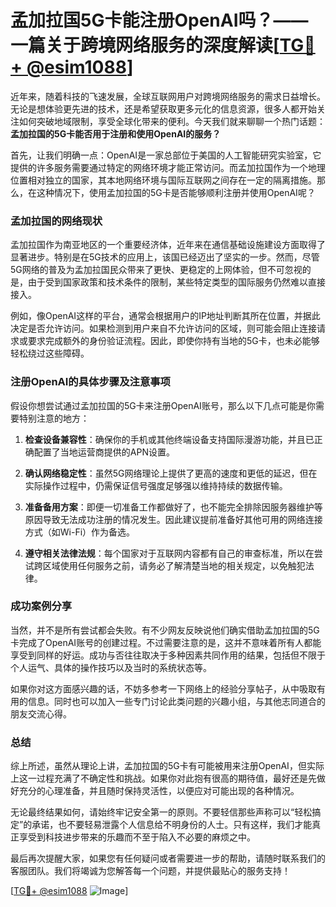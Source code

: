 # 孟加拉国5G卡能注册OpenAI吗？——一篇关于跨境网络服务的深度解读[[TG💪+ @esim1088](https://t.me/s/esim1088)]

近年来，随着科技的飞速发展，全球互联网用户对跨境网络服务的需求日益增长。无论是想体验更先进的技术，还是希望获取更多元化的信息资源，很多人都开始关注如何突破地域限制，享受全球化带来的便利。今天我们就来聊聊一个热门话题：**孟加拉国的5G卡能否用于注册和使用OpenAI的服务？**

首先，让我们明确一点：OpenAI是一家总部位于美国的人工智能研究实验室，它提供的许多服务需要通过特定的网络环境才能正常访问。而孟加拉国作为一个地理位置相对独立的国家，其本地网络环境与国际互联网之间存在一定的隔离措施。那么，在这种情况下，使用孟加拉国的5G卡是否能够顺利注册并使用OpenAI呢？

### 孟加拉国的网络现状

孟加拉国作为南亚地区的一个重要经济体，近年来在通信基础设施建设方面取得了显著进步。特别是在5G技术的应用上，该国已经迈出了坚实的一步。然而，尽管5G网络的普及为孟加拉国民众带来了更快、更稳定的上网体验，但不可忽视的是，由于受到国家政策和技术条件的限制，某些特定类型的国际服务仍然难以直接接入。

例如，像OpenAI这样的平台，通常会根据用户的IP地址判断其所在位置，并据此决定是否允许访问。如果检测到用户来自不允许访问的区域，则可能会阻止连接请求或要求完成额外的身份验证流程。因此，即使你持有当地的5G卡，也未必能够轻松绕过这些障碍。

### 注册OpenAI的具体步骤及注意事项

假设你想尝试通过孟加拉国的5G卡来注册OpenAI账号，那么以下几点可能是你需要特别注意的地方：

1. **检查设备兼容性**：确保你的手机或其他终端设备支持国际漫游功能，并且已正确配置了当地运营商提供的APN设置。
   
2. **确认网络稳定性**：虽然5G网络理论上提供了更高的速度和更低的延迟，但在实际操作过程中，仍需保证信号强度足够强以维持持续的数据传输。

3. **准备备用方案**：即便一切准备工作都做好了，也不能完全排除因服务器维护等原因导致无法成功注册的情况发生。因此建议提前准备好其他可用的网络连接方式（如Wi-Fi）作为备选。

4. **遵守相关法律法规**：每个国家对于互联网内容都有自己的审查标准，所以在尝试跨区域使用任何服务之前，请务必了解清楚当地的相关规定，以免触犯法律。

### 成功案例分享

当然，并不是所有尝试都会失败。有不少网友反映说他们确实借助孟加拉国的5G卡完成了OpenAI账号的创建过程。不过需要注意的是，这并不意味着所有人都能享受到同样的好运。成功与否往往取决于多种因素共同作用的结果，包括但不限于个人运气、具体的操作技巧以及当时的系统状态等。

如果你对这方面感兴趣的话，不妨多参考一下网络上的经验分享帖子，从中吸取有用的信息。同时也可以加入一些专门讨论此类问题的兴趣小组，与其他志同道合的朋友交流心得。

### 总结

综上所述，虽然从理论上讲，孟加拉国的5G卡有可能被用来注册OpenAI，但实际上这一过程充满了不确定性和挑战。如果你对此抱有很高的期待值，最好还是先做好充分的心理准备，并且随时保持灵活性，以便应对可能出现的各种情况。

无论最终结果如何，请始终牢记安全第一的原则。不要轻信那些声称可以“轻松搞定”的承诺，也不要轻易泄露个人信息给不明身份的人士。只有这样，我们才能真正享受到科技进步带来的乐趣而不至于陷入不必要的麻烦之中。

最后再次提醒大家，如果您有任何疑问或者需要进一步的帮助，请随时联系我们的客服团队。我们将竭诚为您解答每一个问题，并提供最贴心的服务支持！

[[TG💪+ @esim1088](https://t.me/s/esim1088) ![Image](https://i.postimg.cc/4NQfJmqS/Snipaste-2025-05-13-00-14-12.png)]